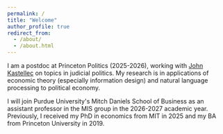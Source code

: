 ```yaml
---
permalink: /
title: "Welcome"
author_profile: true
redirect_from: 
  - /about/
  - /about.html
---
```


I am a postdoc at Princeton Politics (2025-2026), working with [John Kastellec](https://jkastellec.scholar.princeton.edu/) on topics in judicial politics. My research is in applications of economic theory (especially information design) and natural language processing to political economy. 

I will join Purdue University's Mitch Daniels School of Business as an assistant professor in the MIS group in the 2026-2027 academic year. Previously, I received my PhD in economics from MIT in 2025 and my BA from Princeton University in 2019.
